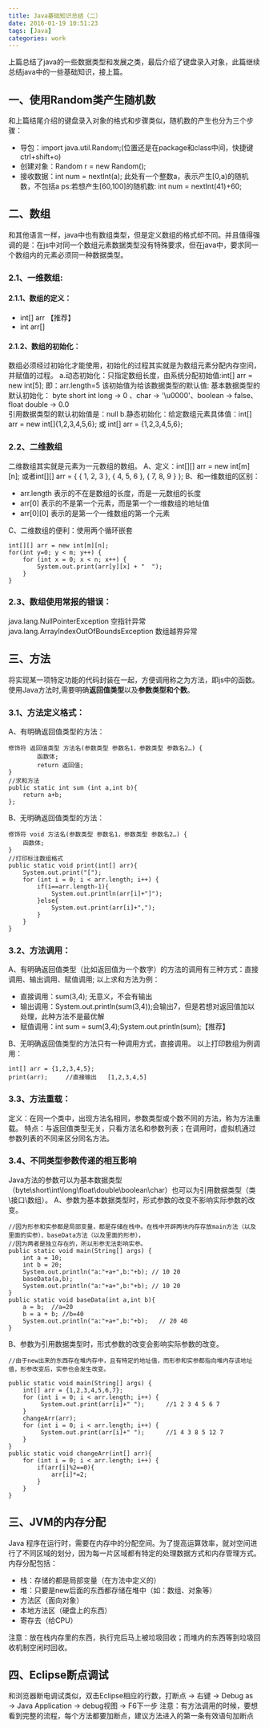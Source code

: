```yaml
---
title: Java基础知识总结（二）
date: 2016-01-19 10:51:23
tags: [Java]
categories: work
---
```


上篇总结了java的一些数据类型和发展之类，最后介绍了键盘录入对象，此篇继续总结java中的一些基础知识，接上篇。

<!-- more -->

## 一、使用Random类产生随机数
和上篇结尾介绍的键盘录入对象的格式和步骤类似，随机数的产生也分为三个步骤：
- 导包：import java.util.Random;(位置还是在package和class中间，快捷键ctrl+shift+o)
- 创建对象：Random r = new Random();
- 接收数据：int num = nextInt(a);  此处有一个整数a，表示产生[0,a)的随机数，不包括a
ps:若想产生[60,100]的随机数: int num = nextInt(41)+60;


## 二、数组
和其他语言一样，java中也有数组类型，但是定义数组的格式却不同。并且值得强调的是：在js中对同一个数组元素数据类型没有特殊要求，但在java中，要求同一个数组内的元素必须同一种数据类型。
### 2.1、一维数组:
#### 2.1.1、数组的定义：
- int[] arr 【推荐】
- int arr[]

#### 2.1.2、数组的初始化：
数组必须经过初始化才能使用，初始化的过程其实就是为数组元素分配内存空间，并赋值的过程。
a.动态初始化：只指定数组长度，由系统分配初始值:int[] arr = new int[5]; 即：arr.length=5
该初始值为给该数据类型的默认值:
基本数据类型的默认初始化：
byte short int long → 0 、char → '\u0000'、boolean → false、float double → 0.0						
引用数据类型的默认初始值是：null
b.静态初始化：给定数组元素具体值：int[] arr = new int[]{1,2,3,4,5,6}; 或 int[] arr = {1,2,3,4,5,6};

### 2.2、二维数组
二维数组其实就是元素为一元数组的数组。
A、定义：int[][] arr = new int[m][n]; 或者int[][] arr = { { 1, 2, 3 }, { 4, 5, 6 }, { 7, 8, 9 } };
B、和一维数组的区别：
- arr.length 表示的不在是数组的长度，而是一元数组的长度
- arr[0] 表示的不是第一个元素，而是第一个一维数组的地址值
- arr[0][0] 表示的是第一个一维数组的第一个元素

C、二维数组的便利：使用两个循环嵌套
```
int[][] arr = new int[m][n];
for(int y=0; y < m; y++) {
    for (int x = 0; x < n; x++) {
        System.out.print(arr[y][x] + "  ");
    } 
}
```

### 2.3、数组使用常报的错误：
java.lang.NullPointerException  空指针异常
java.lang.ArrayIndexOutOfBoundsException   数组越界异常


## 三、方法
将实现某一项特定功能的代码封装在一起，方便调用称之为方法，即js中的函数。使用Java方法时,需要明确**返回值类型**以及**参数类型和个数**。
### 3.1、方法定义格式：
A、有明确返回值类型的方法：
```
修饰符 返回值类型 方法名(参数类型 参数名1，参数类型 参数名2…) {
        函数体;
        return 返回值;
}
//求和方法 
public static int sum (int a,int b){
    return a+b;
};
```

B、无明确返回值类型的方法：
```
修饰符 void 方法名(参数类型 参数名1，参数类型 参数名2…) {
    函数体;
}
//打印标注数组格式
public static void print(int[] arr){
    System.out.print("[");
    for (int i = 0; i < arr.length; i++) {
        if(i==arr.length-1){
            System.out.println(arr[i]+"]");
        }else{
            System.out.print(arr[i]+",");
        }
    }
}
```

### 3.2、方法调用：
A、有明确返回值类型（比如返回值为一个数字）的方法的调用有三种方式：直接调用、输出调用、赋值调用;
以上求和方法为例：
- 直接调用：sum(3,4); 无意义，不会有输出
- 输出调用：System.out.println(sum(3,4));会输出7，但是若想对返回值加以处理，此种方法不是最优解
- 赋值调用：int sum = sum(3,4);System.out.println(sum);【推荐】

B、无明确返回值类型的方法只有一种调用方式，直接调用。
以上打印数组为例调用：
```
int[] arr = {1,2,3,4,5};
print(arr);     //直接输出   [1,2,3,4,5]
```

### 3.3、方法重载：
定义：在同一个类中，出现方法名相同，参数类型或个数不同的方法，称为方法重载。
特点：与返回值类型无关，只看方法名和参数列表；在调用时，虚拟机通过参数列表的不同来区分同名方法。

### 3.4、不同类型参数传递的相互影响
Java方法的参数可以为基本数据类型（byte\short\int\long\float\double\boolean\char）也可以为引用数据类型（类\接口\数组）。
A、参数为基本数据类型时，形式参数的改变不影响实际参数的改变。
```
//因为形参和实参都是局部变量，都是存储在栈中。在栈中开辟两块内存存放main方法（以及里面的实参）、baseData方法（以及里面的形参），
//因为两者是独立存在的，所以形参无法影响实参。
public static void main(String[] args) {
    int a = 10;
    int b = 20;
    System.out.println("a:"+a+",b:"+b); // 10 20
    baseData(a,b);   
    System.out.println("a:"+a+",b:"+b); // 10 20
}
public static void baseData(int a,int b){  
    a = b;  //a=20 
    b = a + b; //b=40
    System.out.println("a:"+a+",b:"+b);   // 20 40
}
```
B、参数为引用数据类型时，形式参数的改变会影响实际参数的改变。 
```
//由于new出来的东西存在堆内存中，且有特定的地址值，而形参和实参都指向堆内存该地址值，形参改变后，实参也会发生改变。

public static void main(String[] args) {
    int[] arr = {1,2,3,4,5,6,7};
    for (int i = 0; i < arr.length; i++) {
         System.out.print(arr[i]+" ");      //1 2 3 4 5 6 7  
    }
    changeArr(arr);                           
    for (int i = 0; i < arr.length; i++) {
         System.out.print(arr[i]+" ");      //1 4 3 8 5 12 7  
    }
} 
public static void changeArr(int[] arr){
    for (int i = 0; i < arr.length; i++) {
        if(arr[i]%2==0){
            arr[i]*=2;
        } 
    }
}
```


## 三、JVM的内存分配
Java 程序在运行时，需要在内存中的分配空间。为了提高运算效率，就对空间进行了不同区域的划分，因为每一片区域都有特定的处理数据方式和内存管理方式。
内存分配包括：
- 栈：存储的都是局部变量（在方法中定义的）
- 堆：只要是new后面的东西都存储在堆中（如：数组、对象等）
- 方法区（面向对象）
- 本地方法区（硬盘上的东西）
- 寄存去（给CPU）

注意：放在栈内存里的东西，执行完后马上被垃圾回收；而堆内的东西等到垃圾回收机制空闲时回收。 


## 四、Eclipse断点调试
和浏览器断电调试类似，双击Eclipse相应的行数，打断点 → 右键 → Debug as → Java Application → debug视图 → F6下一步
注意：有方法调用的时候，要想看到完整的流程，每个方法都要加断点，建议方法进入的第一条有效语句加断点

